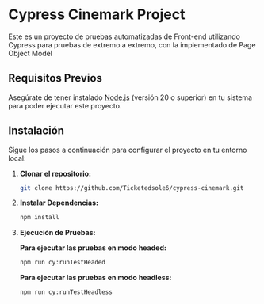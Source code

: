 # Cypress Cinemark Project

Este es un proyecto de pruebas automatizadas de Front-end utilizando Cypress para pruebas de extremo a extremo, con la implementado de Page Object Model

## Requisitos Previos

Asegúrate de tener instalado [Node.js](https://nodejs.org/) (versión 20 o superior) en tu sistema para poder ejecutar este proyecto.

## Instalación

Sigue los pasos a continuación para configurar el proyecto en tu entorno local:

1. **Clonar el repositorio:**

   ```bash
   git clone https://github.com/Ticketedsole6/cypress-cinemark.git

   ```

2. **Instalar Dependencias:**

   ```bash
   npm install

   ```

3. **Ejecución de Pruebas:**

   **Para ejecutar las pruebas en modo headed:**

   ```bash
   npm run cy:runTestHeaded

   ```

   **Para ejecutar las pruebas en modo headless:**

   ```bash
   npm run cy:runTestHeadless

   ```
